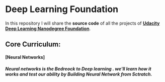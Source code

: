 # Deep Learning Foundation 
In this repository I will share the **source code** of all the projects of **[Udacity Deep Learning Nanodegree Foundation](https://www.udacity.com/course/deep-learning-nanodegree-foundation--nd101)**.



## Core Curriculum:

#### [Neural Networks]
##### Neural networks is the Bedreock to Deep learning . we'll learn how it works and test our ability by Building Neural Network from Sctratch.





 
